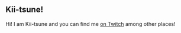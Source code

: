 ## Kii-tsune!

Hi! I am Kii-tsune and you can find me [on Twitch](https://twitch.tv/kii_tsune) among other places!
